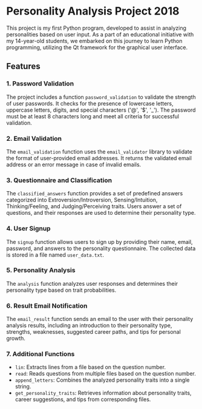 # Personality Analysis Project 2018

This project is my first Python program, developed to assist in analyzing personalities based on user input. As a part of an educational initiative with my 14-year-old students, we embarked on this journey to learn Python programming, utilizing the Qt framework for the graphical user interface.

## Features

### 1. Password Validation

The project includes a function `password_validation` to validate the strength of user passwords. It checks for the presence of lowercase letters, uppercase letters, digits, and special characters ('@', '$', '_'). The password must be at least 8 characters long and meet all criteria for successful validation.

### 2. Email Validation

The `email_validation` function uses the `email_validator` library to validate the format of user-provided email addresses. It returns the validated email address or an error message in case of invalid emails.

### 3. Questionnaire and Classification

The `classified_answers` function provides a set of predefined answers categorized into Extroversion/Introversion, Sensing/Intuition, Thinking/Feeling, and Judging/Perceiving traits. Users answer a set of questions, and their responses are used to determine their personality type.

### 4. User Signup

The `signup` function allows users to sign up by providing their name, email, password, and answers to the personality questionnaire. The collected data is stored in a file named `user_data.txt`.

### 5. Personality Analysis

The `analysis` function analyzes user responses and determines their personality type based on trait probabilities.

### 6. Result Email Notification

The `email_result` function sends an email to the user with their personality analysis results, including an introduction to their personality type, strengths, weaknesses, suggested career paths, and tips for personal growth.

### 7. Additional Functions

- `lin`: Extracts lines from a file based on the question number.
- `read`: Reads questions from multiple files based on the question number.
- `append_letters`: Combines the analyzed personality traits into a single string.
- `get_personality_traits`: Retrieves information about personality traits, career suggestions, and tips from corresponding files.
